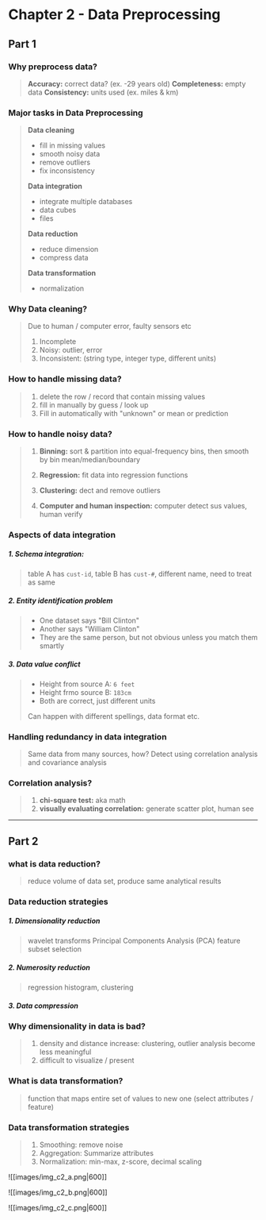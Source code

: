 
# Chapter 2 - Data Preprocessing
## Part 1

### Why preprocess data?
> **Accuracy:** correct data? (ex. -29 years old)
> **Completeness:** empty data
> **Consistency:** units used (ex. miles & km)

### Major tasks in Data Preprocessing
> **Data cleaning**
> - fill in missing values
> - smooth noisy data
> - remove outliers
> - fix inconsistency
> 
> **Data integration**
> - integrate multiple databases
> - data cubes
> - files
> 
> **Data reduction**
> - reduce dimension
> - compress data
> 
> **Data transformation**
> - normalization 

### Why Data cleaning?
> Due to human / computer error, faulty sensors etc
> 1. Incomplete
> 2. Noisy: outlier, error 
> 3. Inconsistent: (string type, integer type, different units)

### How to handle missing data?
> 1. delete the row / record that contain missing values
> 2. fill in manually by guess / look up
> 3. Fill in automatically with "unknown" or mean or prediction 

### How to handle noisy data?
> 1. **Binning:** sort & partition into equal-frequency bins, then smooth by bin mean/median/boundary
> 
> 2. **Regression:** fit data into regression functions
> 
> 3. **Clustering:** dect and remove outliers
> 
> 4. **Computer and human inspection:** computer detect sus values, human verify

### Aspects of data integration
##### 1. Schema integration:
> table A has `cust-id`, table B has `cust-#`, different name, need to treat as same

##### 2. Entity identification problem
> * One dataset says "Bill Clinton"
> * Another says "William Clinton"
> * They are the same person, but not obvious unless you match them smartly

##### 3. Data value conflict
> * Height from source A: `6 feet`
> * Height frmo source B: `183cm`
> * Both are correct, just different units
> 
> Can happen with different spellings, data format etc.

### Handling redundancy in data integration
> Same data from many sources, how?
> Detect using correlation analysis and covariance analysis

### Correlation analysis?
> 1. **chi-square test:** aka math
> 2. **visually evaluating correlation:** generate scatter plot, human see

---

## Part 2
### what is data reduction?
> reduce volume of data set, produce same analytical results

### Data reduction strategies
##### 1. Dimensionality reduction
> wavelet transforms
> Principal Components Analysis (PCA)
> feature subset selection

##### 2. Numerosity reduction
> regression
> histogram, clustering

##### 3. Data compression

### Why dimensionality in data is bad?
> 1. density and distance increase: clustering, outlier analysis become less meaningful
> 2. difficult to visualize / present

### What is data transformation?
> function that maps entire set of values to new one (select attributes / feature)

### Data transformation strategies
>  1. Smoothing: remove noise
>  2. Aggregation: Summarize attributes
>  3. Normalization: min-max, z-score, decimal scaling


![[images/img_c2_a.png|600]]

![[images/img_c2_b.png|600]]

![[images/img_c2_c.png|600]]


